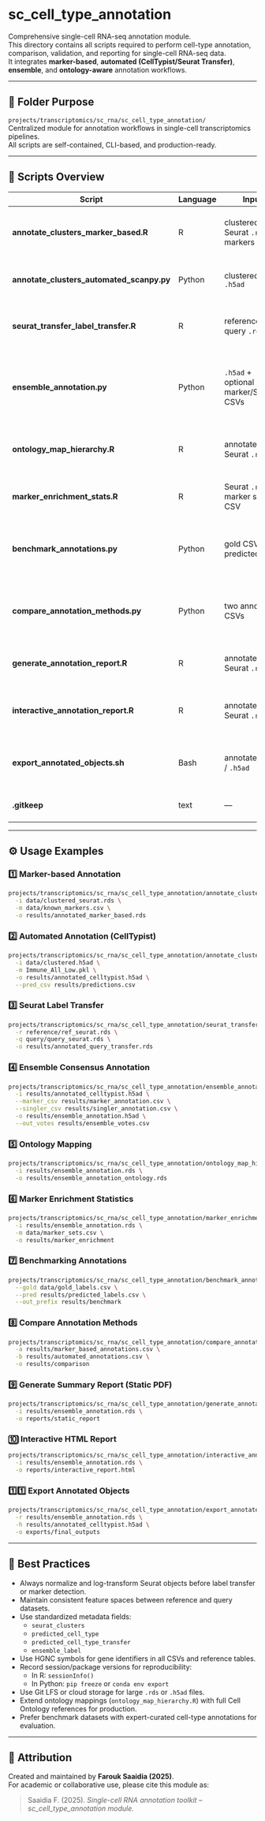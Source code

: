 # sc_cell_type_annotation

Comprehensive single-cell RNA-seq annotation module.  
This directory contains all scripts required to perform cell-type annotation, comparison, validation, and reporting for single-cell RNA-seq data.  
It integrates **marker-based**, **automated (CellTypist/Seurat Transfer)**, **ensemble**, and **ontology-aware** annotation workflows.

---

## 📂 Folder Purpose

`projects/transcriptomics/sc_rna/sc_cell_type_annotation/`  
Centralized module for annotation workflows in single-cell transcriptomics pipelines.  
All scripts are self-contained, CLI-based, and production-ready.

---

## 🧩 Scripts Overview

| Script | Language | Input | Output | Description |
|--------|-----------|--------|---------|-------------|
| **annotate_clusters_marker_based.R** | R | clustered Seurat `.rds`, markers CSV | annotated Seurat `.rds` | Marker-based cluster annotation using known gene markers and enrichment logic |
| **annotate_clusters_automated_scanpy.py** | Python | clustered `.h5ad` | annotated `.h5ad` (+ optional CSV) | Automated annotation via CellTypist reference models |
| **seurat_transfer_label_transfer.R** | R | reference `.rds`, query `.rds` | annotated query `.rds` | High-quality label transfer between Seurat objects using `FindTransferAnchors` + `TransferData` |
| **ensemble_annotation.py** | Python | `.h5ad` + optional marker/SingleR CSVs | `.h5ad` + votes CSV | Combine multiple annotations (CellTypist, marker-based, SingleR) into a consensus label with confidence scoring |
| **ontology_map_hierarchy.R** | R | annotated Seurat `.rds` | `.rds` with ontology metadata | Maps cell-type labels to Cell Ontology IDs and hierarchical parent relationships |
| **marker_enrichment_stats.R** | R | Seurat `.rds`, marker sets CSV | CSVs + RDS in output dir | Marker enrichment analysis (Fisher exact + AUCell) per cluster and per cell |
| **benchmark_annotations.py** | Python | gold CSV + predicted CSV | metrics CSVs + confusion PNG | Benchmark predicted annotations using precision/recall/F1 and confusion matrices |
| **compare_annotation_methods.py** | Python | two annotation CSVs | confusion matrix + metrics | Quantitatively compare results between two annotation methods (e.g., marker vs automated) |
| **generate_annotation_report.R** | R | annotated Seurat `.rds` | PDF + CSV outputs | Summary plots (UMAP colored by annotation + cell-type counts) |
| **interactive_annotation_report.R** | R | annotated Seurat `.rds` | interactive HTML report | Interactive report with UMAP, confusion heatmap, and label summaries via RMarkdown |
| **export_annotated_objects.sh** | Bash | annotated `.rds` / `.h5ad` | exported files + manifest | Export and organize final annotated Seurat and Scanpy objects for downstream use |
| **.gitkeep** | text | — | — | Keeps directory structure under version control |

---

## ⚙️ Usage Examples

### 1️⃣ Marker-based Annotation
```bash
projects/transcriptomics/sc_rna/sc_cell_type_annotation/annotate_clusters_marker_based.R \
  -i data/clustered_seurat.rds \
  -m data/known_markers.csv \
  -o results/annotated_marker_based.rds
```

### 2️⃣ Automated Annotation (CellTypist)
```bash
projects/transcriptomics/sc_rna/sc_cell_type_annotation/annotate_clusters_automated_scanpy.py \
  -i data/clustered.h5ad \
  -m Immune_All_Low.pkl \
  -o results/annotated_celltypist.h5ad \
  --pred_csv results/predictions.csv
```

### 3️⃣ Seurat Label Transfer
```bash
projects/transcriptomics/sc_rna/sc_cell_type_annotation/seurat_transfer_label_transfer.R \
  -r reference/ref_seurat.rds \
  -q query/query_seurat.rds \
  -o results/annotated_query_transfer.rds
```

### 4️⃣ Ensemble Consensus Annotation
```bash
projects/transcriptomics/sc_rna/sc_cell_type_annotation/ensemble_annotation.py \
  -i results/annotated_celltypist.h5ad \
  --marker_csv results/marker_annotation.csv \
  --singler_csv results/singler_annotation.csv \
  -o results/ensemble_annotation.h5ad \
  --out_votes results/ensemble_votes.csv
```

### 5️⃣ Ontology Mapping
```bash
projects/transcriptomics/sc_rna/sc_cell_type_annotation/ontology_map_hierarchy.R \
  -i results/ensemble_annotation.rds \
  -o results/ensemble_annotation_ontology.rds
```

### 6️⃣ Marker Enrichment Statistics
```bash
projects/transcriptomics/sc_rna/sc_cell_type_annotation/marker_enrichment_stats.R \
  -i results/ensemble_annotation.rds \
  -m data/marker_sets.csv \
  -o results/marker_enrichment
```

### 7️⃣ Benchmarking Annotations
```bash
projects/transcriptomics/sc_rna/sc_cell_type_annotation/benchmark_annotations.py \
  --gold data/gold_labels.csv \
  --pred results/predicted_labels.csv \
  --out_prefix results/benchmark
```

### 8️⃣ Compare Annotation Methods
```bash
projects/transcriptomics/sc_rna/sc_cell_type_annotation/compare_annotation_methods.py \
  -a results/marker_based_annotations.csv \
  -b results/automated_annotations.csv \
  -o results/comparison
```

### 9️⃣ Generate Summary Report (Static PDF)
```bash
projects/transcriptomics/sc_rna/sc_cell_type_annotation/generate_annotation_report.R \
  -i results/ensemble_annotation.rds \
  -o reports/static_report
```

### 🔟 Interactive HTML Report
```bash
projects/transcriptomics/sc_rna/sc_cell_type_annotation/interactive_annotation_report.R \
  -i results/ensemble_annotation.rds \
  -o reports/interactive_report.html
```

### 1️⃣1️⃣ Export Annotated Objects
```bash
projects/transcriptomics/sc_rna/sc_cell_type_annotation/export_annotated_objects.sh \
  -r results/ensemble_annotation.rds \
  -h results/annotated_celltypist.h5ad \
  -o exports/final_outputs
```

---

## 🧠 Best Practices

- Always normalize and log-transform Seurat objects before label transfer or marker detection.  
- Maintain consistent feature spaces between reference and query datasets.  
- Use standardized metadata fields:
  - `seurat_clusters`
  - `predicted_cell_type`
  - `predicted_cell_type_transfer`
  - `ensemble_label`
- Use HGNC symbols for gene identifiers in all CSVs and reference tables.  
- Record session/package versions for reproducibility:
  - In R: `sessionInfo()`
  - In Python: `pip freeze` or `conda env export`
- Use Git LFS or cloud storage for large `.rds` or `.h5ad` files.  
- Extend ontology mappings (`ontology_map_hierarchy.R`) with full Cell Ontology references for production.  
- Prefer benchmark datasets with expert-curated cell-type annotations for evaluation.

---

## 🧾 Attribution
Created and maintained by **Farouk Saaidia (2025)**.  
For academic or collaborative use, please cite this module as:

> Saaidia F. (2025). *Single-cell RNA annotation toolkit – sc_cell_type_annotation module.*

